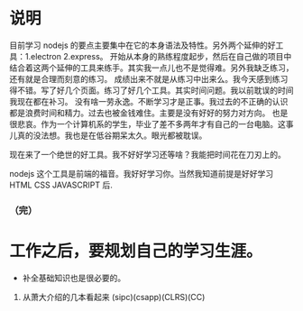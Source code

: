 # 说明

 目前学习 nodejs 的要点主要集中在它的本身语法及特性。另外两个延伸的好工具：1.electron 2.express。
 开始从本身的熟练程度起步，然后在自己做的项目中结合着这两个延伸的工具来练手。其实我一点儿也不是觉得难。另外我缺乏练习，还有就是合理而刻意的练习。
 成绩出来不就是从练习中出来么。我今天感到练习得不错。写了好几个页面。练习了好几个工具。其实时间问题。我以前耽误的时间我现在都在补习。
 没有啥一劳永逸。不断学习才是正事。我过去的不正确的认识都是浪费时间和精力。过去也被金钱难住。主要是没有好好的努力对方向。
 也是很悲哀。作为一个计算机系的学生，毕业了差不多两年才有自己的一台电脑。这事儿真的没法想。我也是在低谷期呆太久。眼光都被耽误。

 现在来了一个绝世的好工具。我不好好学习还等啥？我能把时间花在刀刃上的。

 nodejs 这个工具是前端的福音。我好好学习你。当然我知道前提是好好学习 HTML CSS JAVASCRIPT 后.

### （完）

# 工作之后，要规划自己的学习生涯。
* 补全基础知识也是很必要的。
 1. 从萧大介绍的几本看起来 (sipc)(csapp)(CLRS)(CC)

